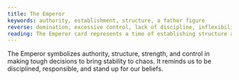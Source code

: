 ```yaml
---
title: The Emperor
keywords: authority, establishment, structure, a father figure
reverse: domination, excessive control, lack of discipline, inflexibility
reading: The Emperor card represents a time of establishing structure and stability in your life. It reminds you to embrace your inner strength and authority, and to stand up for what you believe in. However, be mindful of the potential for excessive control or inflexibility. Ask yourself - where in my life am I seeking more structure or discipline? How can I establish healthy boundaries without becoming too rigid or domineering? What decisions do I need to make to bring more stability and order into my life? Remember, balance is key. Embrace your strength and authority, but also be open to compromise and flexibility.
---
```


The Emperor symbolizes authority, structure, strength, and control in making tough decisions to bring stability to chaos. It reminds us to be disciplined, responsible, and stand up for our beliefs.

